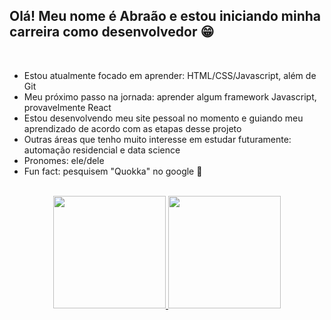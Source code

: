 ## Olá! Meu nome é Abraão e estou iniciando minha carreira como desenvolvedor 😁
</br>

- Estou atualmente focado em aprender: HTML/CSS/Javascript, além de Git
- Meu próximo passo na jornada: aprender algum framework Javascript, provavelmente React
- Estou desenvolvendo meu site pessoal no momento e guiando meu aprendizado de acordo com as etapas desse projeto
- Outras áreas que tenho muito interesse em estudar futuramente: automação residencial e data science
- Pronomes: ele/dele
- Fun fact: pesquisem "Quokka" no google 🤣
</br>

<div align="center">
  <a href="https://github.com/abraao-s">
  <img height="180em" src="https://github-readme-stats.vercel.app/api?username=abraao-s&show_icons=true&theme=dracula&include_all_commits=true&count_private=true"/>
  <img height="180em" src="https://github-readme-stats.vercel.app/api/top-langs/?username=abraao-s&layout=compact&langs_count=7&theme=dracula"/>
</div>
